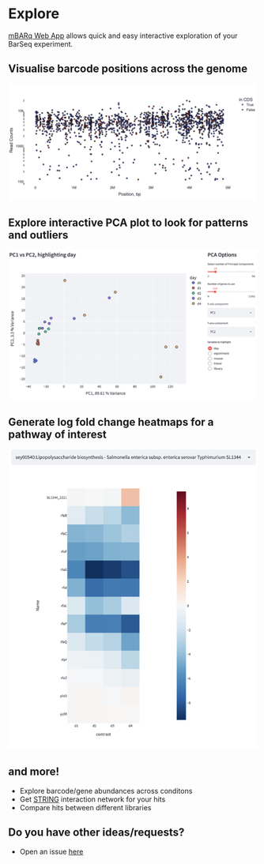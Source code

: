 # Explore


[mBARq Web App](https://mbarq-app.herokuapp.com/) allows quick and easy interactive exploration of your BarSeq experiment. 


## Visualise barcode positions across the genome

![library](images/mbarq_app_library.png)

## Explore interactive PCA plot to look for patterns and outliers

![pca](images/mbarq_app_pca.png)

## Generate log fold change heatmaps for a pathway of interest

![heatmap](images/mbarq_app_heatmap.png)

## and more!

- Explore barcode/gene abundances across conditons
- Get [STRING](https://string-db.org/) interaction network for your hits
- Compare hits between different libraries

## Do you have other ideas/requests? 

- Open an issue [here](https://github.com/ASintsova/mbarq_app)
